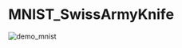 # MNIST_SwissArmyKnife

![demo_mnist](https://github.com/Redelyx/MNIST_SwissArmyKnife/assets/32637807/25644e48-7f48-4dc9-902c-74ba59f47715)
